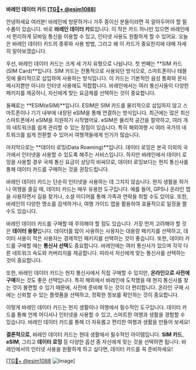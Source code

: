 **바레인 데이터 카드 [[TG💪+ @esim1088](https://t.me/s/esim1088)]**

안녕하세요 여러분! 바레인에 방문하거나 거주 중이신 분들이라면 꼭 알아두어야 할 필수품이 있습니다. 바로 **바레인 데이터 카드**입니다. 이 작은 카드 하나만 있으면 바레인에서 편리하게 모바일 통신을 이용할 수 있고, 인터넷 사용도 원활하게 할 수 있어요. 오늘은 바레인 데이터 카드의 종류와 사용 방법, 그리고 왜 이 카드가 중요한지에 대해 자세히 알아보겠습니다.

우선, 바레인 데이터 카드는 크게 세 가지 유형으로 나뉩니다. 첫 번째는 **SIM 카드(SIM Card)**입니다. SIM 카드는 전통적으로 사용되던 방식으로, 스마트폰이나 태블릿에 물리적으로 삽입하여 사용하는 방식입니다. 이 카드는 기본적인 음성 통화와 문자 메시지뿐만 아니라 인터넷 사용에도 적합합니다. 바레인에서는 여러 통신사들이 다양한 패키지를 제공하니, 자신에게 맞는 요금제를 선택하는 것이 중요합니다.

둘째로는 **ESIM(eSIM)**입니다. ESIM은 SIM 카드를 물리적으로 삽입하지 않고 스마트폰이나 기기 내부에 내장된 eSIM을 통해 연결하는 방식입니다. 최근에는 많은 최신 스마트폰에서 eSIM을 지원하기 시작했어요. eSIM은 물리적 공간을 절약하고, 여러 개의 네트워크를 쉽게 관리할 수 있는 장점이 있습니다. 특히 해외여행 시 여러 국가의 네트워크를 쉽게 전환할 수 있어서 여행객들에게 인기가 많습니다.

마지막으로는 **데이터 로밍(Data Roaming)**입니다. 데이터 로밍은 본국 이외의 국가에서 인터넷을 사용할 수 있도록 해주는 서비스입니다. 하지만 바레인에서 데이터 로밍을 사용할 경우 국제 통신 요금이 상당히 비싸므로, 데이터 로밍보다는 현지 통신사를 통해 데이터 카드를 구매하는 것을 권장드립니다.

바레인 데이터 카드는 단순히 인터넷을 사용하는 데 그치지 않습니다. 현지 생활을 하거나 여행을 즐길 때, 데이터 카드는 매우 유용한 도구입니다. 예를 들어, GPS나 온라인 맵을 사용하면서 길을 찾거나, 소셜 미디어를 통해 가족과 연락을 취할 수도 있어요. 또한, 바레인의 다양한 명소를 검색하거나, 여행 가이드 앱을 활용하여 효율적으로 일정을 짤 수도 있습니다.

바레인 데이터 카드를 구매할 때 주의해야 할 점도 있습니다. 가장 먼저 고려해야 할 것은 **데이터 용량**입니다. 데이터를 많이 사용하는 사용자는 대용량 패키지를 선택하고, 데이터 사용이 적은 사용자는 경제적인 패키지를 선택하는 것이 좋습니다. 또한, 데이터 카드를 구매할 때는 **통신사 선택**도 중요합니다. 바레인에는 여러 통신사가 있으며 각각 다른 네트워크 속도와 커버리지를 제공합니다. 따라서 자신에게 맞는 통신사를 선택하는 것이 중요합니다.

또한, 바레인 데이터 카드는 현지 통신사에서 직접 구매할 수 있지만, **온라인으로 사전에 구매**하는 것도 좋은 선택입니다. 특히 해외에서 바레인에 도착했을 때 현지 통신사를 찾는 것이 불편할 수 있기 때문에, 사전에 준비해 두는 것이 더 편리합니다. 온라인 구매 시에는 신뢰할 수 있는 플랫폼을 선택하고, 정확한 정보를 확인하는 것이 중요합니다.

이렇게 바레인 데이터 카드는 현지 생활이나 여행에서 필수적인 도구입니다. 데이터 카드를 통해 언제 어디서나 인터넷을 사용할 수 있고, 스마트한 여행과 생활을 경험할 수 있습니다. 바레인 데이터 카드를 통해 더 자유롭고 편리한 여행과 생활을 만들어 보세요!

**결론적으로**, 바레인 데이터 카드는 현대 생활에서 필수적인 아이템입니다. **SIM 카드**, **eSIM**, 그리고 **데이터 로밍** 등 다양한 옵션 중 자신에게 맞는 것을 선택하면 됩니다. 바레인에서의 인터넷 사용을 원활하게 하고 싶다면, 데이터 카드를 꼭 준비하세요!

[[TG💪+ @esim1088](https://t.me/s/esim1088) ![Image](https://i.postimg.cc/Y0z9fWf4/image.png)]